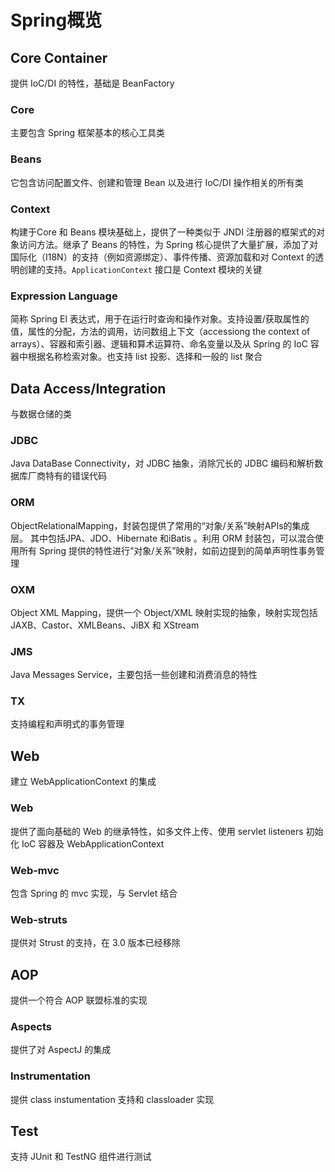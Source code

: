 # Spring概览

## Core Container

提供 IoC/DI 的特性，基础是 BeanFactory

### Core

主要包含 Spring 框架基本的核心工具类

### Beans

它包含访问配置文件、创建和管理 Bean 以及进行 IoC/DI 操作相关的所有类

### Context

构建于Core 和 Beans 模块基础上，提供了一种类似于 JNDI 注册器的框架式的对象访问方法。继承了 Beans 的特性，为 Spring 核心提供了大量扩展，添加了对国际化（I18N）的支持（例如资源绑定）、事件传播、资源加载和对 Context 的透明创建的支持。`ApplicationContext` 接口是 Context 模块的关键

### Expression Language

简称 Spring El 表达式，用于在运行时查询和操作对象。支持设置/获取属性的值，属性的分配，方法的调用，访问数组上下文（accessiong the context of arrays）、容器和索引器、逻辑和算术运算符、命名变量以及从 Spring 的 IoC 容器中根据名称检索对象。也支持 list 投影、选择和一般的 list 聚合



## Data Access/Integration

与数据仓储的类

### JDBC

Java DataBase Connectivity，对 JDBC 抽象，消除冗长的 JDBC 编码和解析数据库厂商特有的错误代码

### ORM

ObjectRelationalMapping，封装包提供了常用的“对象/关系”映射APIs的集成层。 其中包括JPA、JDO、Hibernate 和iBatis 。利用 ORM 封装包，可以混合使用所有 Spring 提供的特性进行“对象/关系”映射，如前边提到的简单声明性事务管理

### OXM

Object XML Mapping，提供一个 Object/XML 映射实现的抽象，映射实现包括 JAXB、Castor、XMLBeans、JiBX 和 XStream

### JMS

Java Messages Service，主要包括一些创建和消费消息的特性

### TX

支持编程和声明式的事务管理



## Web

建立 WebApplicationContext 的集成

### Web

提供了面向基础的 Web 的继承特性，如多文件上传、使用 servlet listeners 初始化 IoC 容器及 WebApplicationContext

### Web-mvc

包含 Spring 的 mvc 实现，与 Servlet 结合

### Web-struts

提供对 Strust 的支持，在 3.0 版本已经移除



## AOP

提供一个符合 AOP 联盟标准的实现

### Aspects

提供了对 AspectJ 的集成

### Instrumentation

提供 class instumentation 支持和 classloader 实现



## Test

支持 JUnit 和 TestNG 组件进行测试